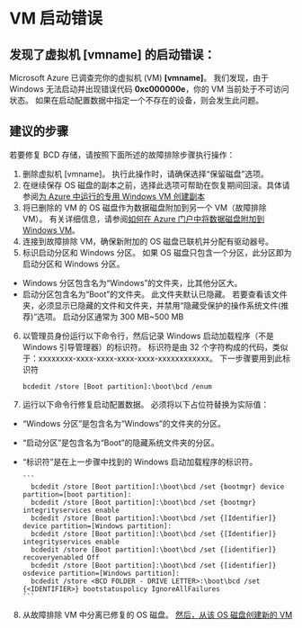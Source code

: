 <properties
pageTitle="VM boot error"
description="虚拟机无法启动并出现错误代码 0xc000000e"
infoBubbleText="发现了启动错误。"
service="microsoft.compute"
resource="virtualmachines"
authors="Ram-Kakani"
displayOrder=""
articleId="VMCannotRDP_2A1E170D-E156-4E58-A8E6-F8FD820AB8A4"
diagnosticScenario="booterror"
selfHelpType="diagnostics"
supportTopicIds="32411835"
resourceTags="windows"
productPesIds="14749"
cloudEnvironments="public"
/>


# <a name="vm-boot-error"></a>VM 启动错误
<!--issueDescription-->
## <a name="boot-error-found-for-your-virtual-machine---vmname--vmname--vmname--"></a>**发现了虚拟机 <!--$vmname-->[vmname]<!--/$vmname--> 的启动错误：**
Microsoft Azure 已调查完你的虚拟机 (VM) <!--$vmname-->**[vmname]**<!--/$vmname-->。 我们发现，由于 Windows 无法启动并出现错误代码 **0xc000000e**，你的 VM 当前处于不可访问状态。 如果在启动配置数据中指定一个不存在的设备，则会发生此问题。<br>
<!--/issueDescription-->

## <a name="recommended-steps"></a>**建议的步骤**
若要修复 BCD 存储，请按照下面所述的故障排除步骤执行操作：

1. 删除虚拟机 <!--$vmname-->[vmname]<!--/$vmname-->。 执行此操作时，请确保选择“保留磁盘”选项。
2. 在继续保存 OS 磁盘的副本之前，选择此选项可帮助在恢复期间回滚。具体请参阅[为 Azure 中运行的专用 Windows VM 创建副本](https://docs.azure.cn/zh-cn/virtual-machines/windows/create-vm-specialized)
3. 将已删除的 VM 的 OS 磁盘作为数据磁盘附加到另一个 VM（故障排除 VM）。 有关详细信息，请参阅[如何在 Azure 门户中将数据磁盘附加到 Windows VM](https://docs.microsoft.com/azure/virtual-machines/virtual-machines-windows-attach-disk-portal)。
4. 连接到故障排除 VM，确保新附加的 OS 磁盘已联机并分配有驱动器号。
5. 标识启动分区和 Windows 分区。 如果 OS 磁盘只包含一个分区，此分区即为启动分区和 Windows 分区。
  * Windows 分区包含名为“Windows”的文件夹，比其他分区大。
  * 启动分区包含名为“Boot”的文件夹。 此文件夹默认已隐藏。 若要查看该文件夹，必须显示已隐藏的文件和文件夹，并禁用“隐藏受保护的操作系统文件(推荐)”选项。 启动分区通常为 300 MB~500 MB
6. 以管理员身份运行以下命令行，然后记录 Windows 启动加载程序（不是 Windows 引导管理器）的标识符。 标识符是由 32 个字符构成的代码，类似于：xxxxxxxx-xxxx-xxxx-xxxx-xxxx-xxxxxxxxxxxx。  下一步骤要用到此标识符

      ```
      bcdedit /store [Boot partition]:\boot\bcd /enum
      ```
7. 运行以下命令行修复启动配置数据。 必须将以下占位符替换为实际值：
  * “Windows 分区”是包含名为“Windows”的文件夹的分区。
  * “启动分区”是包含名为“Boot”的隐藏系统文件夹的分区。
  * “标识符”是在上一步骤中找到的 Windows 启动加载程序的标识符。

        ```          
          bcdedit /store [Boot partition]:\boot\bcd /set {bootmgr} device partition=[boot partition]:
          bcdedit /store [Boot partition]:\boot\bcd /set {bootmgr} integrityservices enable
          bcdedit /store [Boot partition]:\boot\bcd /set {[Identifier]} device partition=[Windows partition]:
          bcdedit /store [Boot partition]:\boot\bcd /set {[Identifier]} integrityservices enable
          bcdedit /store [Boot partition]:\boot\bcd /set {[identifier]} recoveryenabled Off
          bcdedit /store [Boot partition]:\boot\bcd /set {[identifier]} osdevice partition=[Windows partition]:
          bcdedit /store <BCD FOLDER - DRIVE LETTER>:\boot\bcd /set {<IDENTIFIER>} bootstatuspolicy IgnoreAllFailures
        ```

8. 从故障排除 VM 中分离已修复的 OS 磁盘。 [然后，从该 OS 磁盘创建新的 VM](https://docs.azure.cn/zh-cn/virtual-machines/windows/create-vm-specialized)

